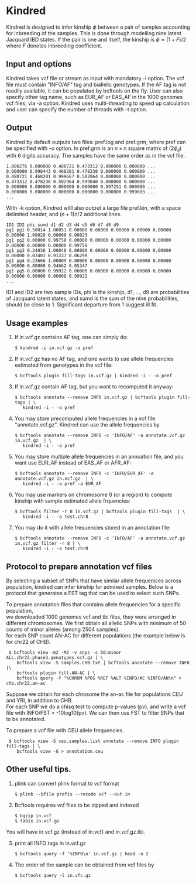 # Kindred 

Kindred is designed to infer kinship $\phi$ between a pair of samples accounting for inbreeding of the samples. This is done through modelling nine latent Jacquard IBD states. If the pair is one and itself, the kinship is $\phi = (1+F)/2$ where $F$ denotes inbreeding coefficient. 

## Input and options
Kindred takes vcf file or stream as input with mandatory -i option. The vcf file must contain "INFO/AF" tag and biallelic genotypes. If the AF tag is not readily available, it can be populated by bcftools on the fly. 
User can also specify other tag name, such as EUR_AF or EAS_AF in the 1000 genomes vcf files, via -a option. 
Kindred uses multi-threading to speed up calculation and user can specify the number of threads with -t option. 

## Output
Kindred by default outputs two files: pref.log and pref.grm, where pref can be specified with -o option. 
In pref.grm is an $n\times n$ square matrix of $(2\phi_{ij})$ with 6 digits accuracy. The samples have the same order as in the vcf file.   

    1.000276 0.000000 0.480721 0.473312 0.000000 0.000000 ...
    0.000000 0.998443 0.468201 0.478238 0.000000 0.000000 ...
    0.480721 0.468201 0.999667 0.502964 0.000000 0.000000 ...
    0.473312 0.478238 0.502964 0.999840 0.000000 0.000000 ...
    0.000000 0.000000 0.000000 0.000000 0.997251 0.000000 ...
    0.000000 0.000000 0.000000 0.000000 0.000000 0.999693 ...
    ...

       
With -k option, Kindred willl also output a large file pref.kin, with a space delimited header, and $(n+1)n/2$ additional lines. 

    ID1 ID2 phi sumd d1 d2 d3 d4 d5 d6 d7 d8 d9
    pg1 pg1 0.50014 1.00051 0.00000 0.00000 0.00000 0.00000 0.00000 0.00000 1.00028 0.00000 0.00023 
    pg1 pg2 0.00000 0.99758 0.00000 0.00000 0.00000 0.00000 0.00000 0.00000 0.00000 0.00000 0.99758 
    pg1 pg3 0.24036 1.00040 0.00000 0.00000 0.00000 0.00000 0.00000 0.00000 0.02403 0.91337 0.06299
    pg1 pg4 0.23666 1.00009 0.00000 0.00000 0.00000 0.00000 0.00000 0.00000 0.00000 0.94662 0.05347
    pg1 pg5 0.00000 0.99922 0.00000 0.00000 0.00000 0.00000 0.00000 0.00000 0.00000 0.00000 0.99922
    ...

ID1 and ID2 are two sample IDs, phi is the kinship, d1, ..., d9 are probabilities of Jacquard latent states, and sumd is the sum of the nine probabilities, should be close to $1$. Significant departure from $1$ suggest ill fit.  
  

## Usage examples

1) If in.vcf.gz contains AF tag, one can simply do: 
    
       $ kindred -i in.vcf.gz -o pref 

2) If in.vcf.gz has no AF tag, and one wants to use allele frequencies estimated from genotypes in the vcf file: 

       $ bcftools plugin fill-tags in.vcf.gz | kindred -i - -o pref 

3) If in.vcf.gz contain AF tag, but you want to recomputed it anyway:  

       $ bcftools annotate --remove INFO in.vcf.gz | bcftools plugin fill-tags | \
          kindred -i - -o pref 

4) You may store precomputed allele frequencies in a vcf file "annotate.vcf.gz". Kindred can use the allele frequencies by  

       $ bcftools annotate --remove INFO -c 'INFO/AF' -a annotate.vcf.gz in.vcf.gz  | \
          kindred -i - -o pref 

5) You may store multiple allele frequencies in an annoation file, and you want use EUR_AF instead of EAS_AF or AFR_AF: 
  
       $ bcftools annotate --remove INFO -c 'INFO/EUR_AF' -a annotate.vcf.gz in.vcf.gz  | \
          kindred -i - -o pref -a EUR_AF

6) You may use markers on chromosome 8 (or a region) to compute kinship with sample estimated allele frquencies:  

       $ bcftools filter -r 8 in.vcf.gz | bcftools plugin fill-tags  | \
          kindred -i - -o test.chr8

7) You may do it with allele frequencies stored in an annotation file:   

       $ bcftools annotate --remove INFO -c 'INFO/AF' -a annotate.vcf.gz in.vcf.gz filter -r 8 | \
          kindred -i - -o test.chr8 


## Protocol to prepare annotation vcf files
By selecting a subset of SNPs that have similar allele frequenices across population, kindred can infer kinship for admixed samples. Below is a protocol that generates a FST tag that can be used to select such SNPs. 

To prepare annotation files that contains allele frequencies for a specific population,  
we downloaded 1000 genomes vcf and tbi files, they were arranged in different chromosomes. 
We first obtain all allelic SNPs with minimum of 50 counts of minor alleles (among 2504 samples).  
for each SNP count AN-AC for different populations (the example below is for chr22 of CHB). 

     $ bcftools view -m2 -M2 -v snps -c 50:minor ALL.chr22.phase3.genotypes.vcf.gz | \
        bcftools view -S samples.CHB.txt | bcftools annotate --remove INFO |\
        bcftools plugin fill-AN-AC | \
        bcftools query -f "%CHROM %POS %REF %ALT %INFO/AC %INFO/AN\n" > chb.chr22.an-ac

 
Suppose we obtain for each chrosome the an-ac file for populations CEU and YRI, in addition to CHB.  
For each SNP we  do a chisq test to compute p-values (pv), and write a vcf file with INFO/FST = -10log10(pv). 
We can then use FST to filter SNPs that to be annotated. 

To prepare a vcf file with CEU allele frequencies.  

     $ bcftools view -S ceu.samples.list annotate --remove INFO plugin fill-tags | \
        bcftools view -G > annotation.ceu 

## Other useful tips. 
1) plink can convert plink format to vcf format

       $ plink --bfile prefix --recode vcf --out in

2) Bcftools requires vcf files to be zipped and indexed

       $ bgzip in.vcf 
       $ tabix in.vcf.gz 

You will have in.vcf.gz (instead of in.vcf) and in.vcf.gz.tbi. 

3) print all INFO tags in in.vcf.gz 
       
       $ bcftools query -f '%INFO\n' in.vcf.gz | head -n 2 
       
4) The order of the sample can be obtained from vcf files by  

       $ bcftools query -l in.vfc.gz
       
       

